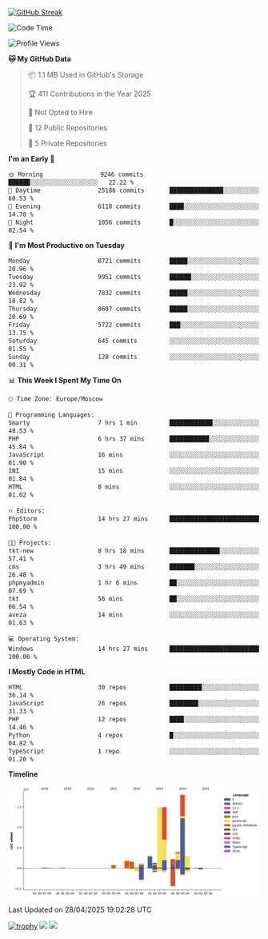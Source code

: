 [![GitHub Streak](https://github-readme-streak-stats.herokuapp.com/?user=yogik10)](https://git.io/streak-stats)
<!--START_SECTION:waka-->
![Code Time](http://img.shields.io/badge/Code%20Time-1%2C296%20hrs%203%20mins-blue)

![Profile Views](http://img.shields.io/badge/Profile%20Views-0-blue)

**🐱 My GitHub Data** 

> 📦 1.1 MB Used in GitHub's Storage 
 > 
> 🏆 411 Contributions in the Year 2025
 > 
> 🚫 Not Opted to Hire
 > 
> 📜 12 Public Repositories 
 > 
> 🔑 5 Private Repositories 
 > 
**I'm an Early 🐤** 

```text
🌞 Morning                9246 commits        ██████░░░░░░░░░░░░░░░░░░░   22.22 % 
🌆 Daytime                25186 commits       ███████████████░░░░░░░░░░   60.53 % 
🌃 Evening                6118 commits        ████░░░░░░░░░░░░░░░░░░░░░   14.70 % 
🌙 Night                  1056 commits        █░░░░░░░░░░░░░░░░░░░░░░░░   02.54 % 
```
📅 **I'm Most Productive on Tuesday** 

```text
Monday                   8721 commits        █████░░░░░░░░░░░░░░░░░░░░   20.96 % 
Tuesday                  9951 commits        ██████░░░░░░░░░░░░░░░░░░░   23.92 % 
Wednesday                7832 commits        █████░░░░░░░░░░░░░░░░░░░░   18.82 % 
Thursday                 8607 commits        █████░░░░░░░░░░░░░░░░░░░░   20.69 % 
Friday                   5722 commits        ███░░░░░░░░░░░░░░░░░░░░░░   13.75 % 
Saturday                 645 commits         ░░░░░░░░░░░░░░░░░░░░░░░░░   01.55 % 
Sunday                   128 commits         ░░░░░░░░░░░░░░░░░░░░░░░░░   00.31 % 
```


📊 **This Week I Spent My Time On** 

```text
🕑︎ Time Zone: Europe/Moscow

💬 Programming Languages: 
Smarty                   7 hrs 1 min         ████████████░░░░░░░░░░░░░   48.53 % 
PHP                      6 hrs 37 mins       ███████████░░░░░░░░░░░░░░   45.84 % 
JavaScript               16 mins             ░░░░░░░░░░░░░░░░░░░░░░░░░   01.90 % 
INI                      15 mins             ░░░░░░░░░░░░░░░░░░░░░░░░░   01.84 % 
HTML                     8 mins              ░░░░░░░░░░░░░░░░░░░░░░░░░   01.02 % 

🔥 Editors: 
PhpStorm                 14 hrs 27 mins      █████████████████████████   100.00 % 

🐱‍💻 Projects: 
tkt-new                  8 hrs 18 mins       ██████████████░░░░░░░░░░░   57.41 % 
cms                      3 hrs 49 mins       ███████░░░░░░░░░░░░░░░░░░   26.48 % 
phpmyadmin               1 hr 6 mins         ██░░░░░░░░░░░░░░░░░░░░░░░   07.69 % 
tkt                      56 mins             ██░░░░░░░░░░░░░░░░░░░░░░░   06.54 % 
aveza                    14 mins             ░░░░░░░░░░░░░░░░░░░░░░░░░   01.63 % 

💻 Operating System: 
Windows                  14 hrs 27 mins      █████████████████████████   100.00 % 
```

**I Mostly Code in HTML** 

```text
HTML                     30 repos            █████████░░░░░░░░░░░░░░░░   36.14 % 
JavaScript               26 repos            ████████░░░░░░░░░░░░░░░░░   31.33 % 
PHP                      12 repos            ████░░░░░░░░░░░░░░░░░░░░░   14.46 % 
Python                   4 repos             █░░░░░░░░░░░░░░░░░░░░░░░░   04.82 % 
TypeScript               1 repo              ░░░░░░░░░░░░░░░░░░░░░░░░░   01.20 % 
```



**Timeline**

![Lines of Code chart](https://raw.githubusercontent.com/Yogik10/Yogik10/main/assets/bar_graph.png)


 Last Updated on 28/04/2025 19:02:28 UTC
<!--END_SECTION:waka-->
[![trophy](https://github-profile-trophy.vercel.app/?username=yogik10)](https://github.com/ryo-ma/github-profile-trophy)
![](https://github-profile-summary-cards.vercel.app/api/cards/profile-details?username=yogik10&theme=solarized_dark)
![](https://github-profile-summary-cards.vercel.app/api/cards/most-commit-language?username=yogik10&theme=solarized_dark)


